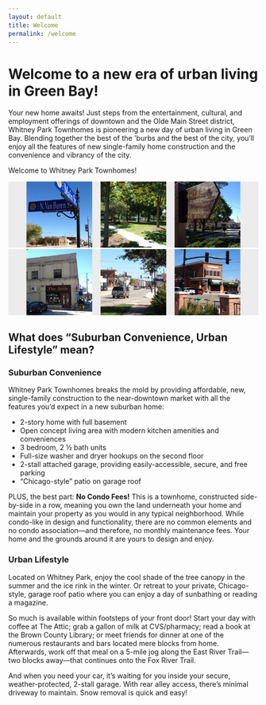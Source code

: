 ```yaml
---
layout: default
title: Welcome
permalink: /welcome
---
```


# Welcome to a new era of urban living in Green Bay!

Your new home awaits!  Just steps from the entertainment, cultural, and employment offerings of downtown and the Olde Main Street district, Whitney Park Townhomes is pioneering a new day of urban living in Green Bay.  Blending together the best of the 'burbs and the best of the city, you’ll enjoy all the features of new single-family home construction and the convenience and vibrancy of the city.

Welcome to Whitney Park Townhomes!

<div id="carousel-1" class="carousel slide" data-ride="carousel">
  <div class="carousel-inner" role="listbox">
    <div class="item active">
      <img src="/images/Welcome_01a.jpg" alt="">
    </div>
    <div class="item">
      <img src="/images/Welcome_02a.jpg" alt="">
    </div>
  </div>
</div>

## What does “Suburban Convenience, Urban Lifestyle” mean?

### Suburban Convenience

Whitney Park Townhomes breaks the mold by providing affordable, new, single-family construction to the near-downtown market with all the features you’d expect in a new suburban home:

* 2-story home with full basement
* Open concept living area with modern kitchen amenities and conveniences
* 3 bedroom,  2 ½ bath units
* Full-size washer and dryer hookups on the second floor
* 2-stall attached garage, providing easily-accessible, secure, and free parking
* “Chicago-style” patio on garage roof

PLUS, the best part:  **No Condo Fees!**  This is a townhome, constructed side-by-side in a row, meaning you own the land underneath your home and maintain your property as you would in any typical neighborhood.  While condo-like in design and functionality, there are no common elements and no condo association—and therefore, no monthly maintenance fees.  Your home and the grounds around it are yours to design and enjoy.

### Urban Lifestyle

Located on Whitney Park, enjoy the cool shade of the tree canopy in the summer and the ice rink in the winter.  Or retreat to your private, Chicago-style, garage roof patio where you can enjoy a day of sunbathing or reading a magazine.

So much is available within footsteps of your front door!  Start your day with coffee at The Attic; grab a gallon of milk at CVS/pharmacy; read a book at the Brown County Library; or meet friends for dinner at one of the numerous restaurants and bars located mere blocks from home.  Afterwards, work off that meal on a 5-mile jog along the East River Trail—two blocks away—that continues onto the Fox River Trail.

And when you need your car, it’s waiting for you inside your secure, weather-protected, 2-stall garage.  With rear alley access, there’s minimal driveway to maintain.  Snow removal is quick and easy!
